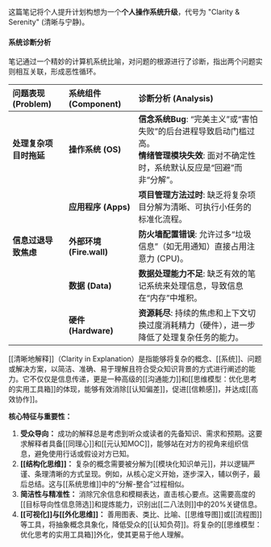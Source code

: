 
这篇笔记将个人提升计划构想为一个**个人操作系统升级**，代号为 "Clarity & Serenity" (清晰与宁静)。

#### 系统诊断分析

笔记通过一个精妙的计算机系统比喻，对问题的根源进行了诊断，指出两个问题实则相互关联，形成恶性循环。

| 问题表现 (Problem) | 系统组件 (Component) | 诊断分析 (Analysis) |
| :--- | :--- | :--- |
| **处理复杂项目时拖延** | **操作系统 (OS)** | **信念系统Bug**: “完美主义”或“害怕失败”的后台进程导致启动门槛过高。<br>**情绪管理模块失效**: 面对不确定性时，系统默认反应是“回避”而非“分解”。 |
| | **应用程序 (Apps)** | **项目管理方法过时**: 缺乏将复杂项目分解为清晰、可执行小任务的标准化流程。 |
| **信息过退导致焦虑** | **外部环境 (Fire.wall)** | **防火墙配置错误**: 允许过多“垃圾信息”（如无用通知）直接占用注意力 (CPU)。 |
| | **数据 (Data)** | **数据处理能力不足**: 缺乏有效的笔记系统来处理信息，导致信息在“内存”中堆积。 |
| | **硬件 (Hardware)** | **资源耗尽**: 持续的焦虑和上下文切换过度消耗精力（硬件），进一步降低了处理复杂任务的能力。 |

[[清晰地解释]]（Clarity in Explanation）是指能够将复杂的概念、[[系统]]、问题或解决方案，以简洁、准确、易于理解且符合受众知识背景的方式进行阐述的能力。它不仅仅是信息传递，更是一种高级的[[沟通能力]]和[[思维模型：优化思考的实用工具箱]]的体现，能够有效消除[[认知偏差]]，促进[[信赖感]]，并达成[[高效协作]]。

**核心特征与重要性：**

1.  **受众导向：** 成功的解释总是考虑到听众或读者的先备知识、需求和预期。这要求解释者具备[[同理心]]和[[元认知MOC]]，能够站在对方的视角来组织信息，避免使用行话或假设对方已知。
2.  **[[结构化思维]]：** 复杂的概念需要被分解为[[模块化知识单元]]，并以逻辑严谨、条理清晰的方式呈现。例如，从核心定义开始，逐步深入，辅以例子，最后总结。这与[[系统思维]]中的“分解-整合”过程相似。
3.  **简洁性与精准性：** 消除冗余信息和模糊表达，直击核心要点。这需要高度的[[目标导向性信息筛选]]和提炼能力，识别出[[二八法则]]中的20%关键信息。
4.  **[[可视化]]与[[外化思维]]：** 善用图表、类比、比喻、[[思维导图]]或[[流程图]]等工具，将抽象概念具象化，降低受众的[[认知负荷]]。将复杂的[[思维模型：优化思考的实用工具箱]]外化，使其更易于他人理解。
